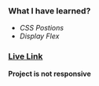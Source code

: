 ### **What I have learned?**
- *CSS Postions*
- *Display Flex*

### [Live Link](https://live-class-project-8.vercel.app/)

**Project is not responsive**